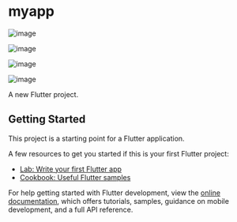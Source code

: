 # myapp

![image](https://github.com/user-attachments/assets/9c15698b-3f6e-4f9d-a66e-294bd372bc2a)

![image](https://github.com/user-attachments/assets/0e8adc75-480d-4966-b1c2-61e5d2514689)

![image](https://github.com/user-attachments/assets/3f020ac0-558d-4ac9-8f3e-5462e5bc2276)

![image](https://github.com/user-attachments/assets/c1ac29b0-d582-455f-85d9-9b65b004609a)


A new Flutter project.

## Getting Started

This project is a starting point for a Flutter application.

A few resources to get you started if this is your first Flutter project:

- [Lab: Write your first Flutter app](https://docs.flutter.dev/get-started/codelab)
- [Cookbook: Useful Flutter samples](https://docs.flutter.dev/cookbook)

For help getting started with Flutter development, view the
[online documentation](https://docs.flutter.dev/), which offers tutorials,
samples, guidance on mobile development, and a full API reference.
